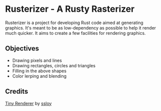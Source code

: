 # Rusterizer - A Rusty Rasterizer

Rusterizer is a project for developing Rust code aimed at generating graphics. It's meant to be as low-dependency as possible to help it render much quicker. It aims to create a few facilities for rendering graphics.

## Objectives

* Drawing pixels and lines
* Drawing rectangles, circles and triangles
* Filling in the above shapes
* Color lerping and blending
 
 
## Credits

[Tiny Renderer](https://github.com/ssloy/tinyrenderer) by [ssloy](https://github.com/ssloy) 
